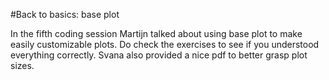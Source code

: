 #Back to basics: base plot

In the fifth coding session Martijn talked about using base plot to make easily customizable plots. Do check the exercises to see if you understood everything correctly. Svana also provided a nice pdf to better grasp plot sizes.
